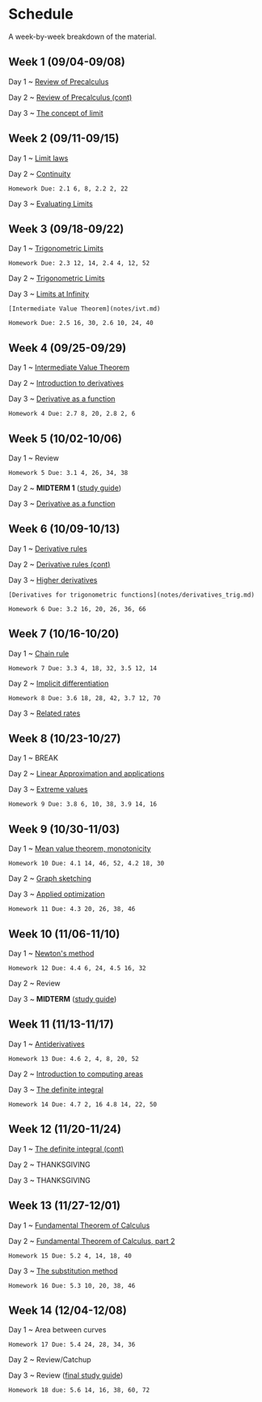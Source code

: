 # Schedule

A week-by-week breakdown of the material.

## Week  1 (09/04-09/08)

Day 1
  ~ [Review of Precalculus](notes/algebra_review.md)

Day 2
  ~ [Review of Precalculus (cont)](notes/algebra_review.md)

Day 3
  ~ [The concept of limit](notes/limit_concept.md)

## Week  2 (09/11-09/15)

Day 1
  ~ [Limit laws](notes/limit_laws.md)

Day 2
  ~ [Continuity](notes/continuity.md)

    Homework Due: 2.1 6, 8, 2.2 2, 22

Day 3
  ~ [Evaluating Limits](notes/limit_evaluation.md)

## Week  3 (09/18-09/22)

Day 1
  ~ [Trigonometric Limits](notes/limit_trig.md)

    Homework Due: 2.3 12, 14, 2.4 4, 12, 52

Day 2
  ~ [Trigonometric Limits](notes/limit_trig.md)

Day 3
  ~ [Limits at Infinity](notes/limit_infinity.md)

    [Intermediate Value Theorem](notes/ivt.md)

    Homework Due: 2.5 16, 30, 2.6 10, 24, 40

## Week  4 (09/25-09/29)

Day 1
  ~ [Intermediate Value Theorem](notes/ivt.md)

Day 2
  ~ [Introduction to derivatives](notes/derivatives_intro.md)

Day 3
  ~ [Derivative as a function](notes/derivatives_function.md)

    Homework 4 Due: 2.7 8, 20, 2.8 2, 6

## Week  5 (10/02-10/06)

Day 1
  ~ Review

    Homework 5 Due: 3.1 4, 26, 34, 38

Day 2
  ~ **MIDTERM 1** ([study guide](notes/midterm1_study_guide.md))

Day 3
  ~ [Derivative as a function](notes/derivatives_function.md)

## Week  6 (10/09-10/13)

Day 1
  ~ [Derivative rules](notes/derivatives_rules.md)

Day 2
  ~ [Derivative rules (cont)](notes/derivatives_rules.md)

Day 3
  ~ [Higher derivatives](notes/derivatives_higher.md)

    [Derivatives for trigonometric functions](notes/derivatives_trig.md)

    Homework 6 Due: 3.2 16, 20, 26, 36, 66

## Week  7 (10/16-10/20)

Day 1
  ~ [Chain rule](notes/chain_rule.md)

    Homework 7 Due: 3.3 4, 18, 32, 3.5 12, 14

Day 2
  ~ [Implicit differentiation](notes/implicit_differentiation.md)

    Homework 8 Due: 3.6 18, 28, 42, 3.7 12, 70

Day 3
  ~ [Related rates](notes/related_rates.md)

## Week  8 (10/23-10/27)

Day 1
  ~ BREAK

Day 2
  ~ [Linear Approximation and applications](notes/linear_approx.md)

Day 3
  ~ [Extreme values](notes/extreme_values.md)

    Homework 9 Due: 3.8 6, 10, 38, 3.9 14, 16

## Week  9 (10/30-11/03)

Day 1
  ~ [Mean value theorem, monotonicity](notes/mean_value_theorem.md)

    Homework 10 Due: 4.1 14, 46, 52, 4.2 18, 30

Day 2
  ~ [Graph sketching](notes/graph_sketching.md)


Day 3
  ~ [Applied optimization](notes/applied_optimization.md)

    Homework 11 Due: 4.3 20, 26, 38, 46

## Week 10 (11/06-11/10)

Day 1
  ~ [Newton's method](notes/newton.md)

    Homework 12 Due: 4.4 6, 24, 4.5 16, 32

Day 2
  ~ Review

Day 3
  ~ **MIDTERM** ([study guide](notes/midterm2_study_guide.md))

## Week 11 (11/13-11/17)

Day 1
  ~ [Antiderivatives](notes/antiderivatives.md)

    Homework 13 Due: 4.6 2, 4, 8, 20, 52

Day 2
  ~ [Introduction to computing areas](notes/computing_areas.md)

Day 3
  ~ [The definite integral](notes/definite_integral.md)

    Homework 14 Due: 4.7 2, 16 4.8 14, 22, 50

## Week 12 (11/20-11/24)

Day 1
  ~ [The definite integral (cont)](notes/definite_integral.md)

Day 2
  ~ THANKSGIVING

Day 3
  ~ THANKSGIVING

## Week 13 (11/27-12/01)

Day 1
  ~ [Fundamental Theorem of Calculus](notes/fundamental_theorem_calculus.md)

Day 2
  ~ [Fundamental Theorem of Calculus, part 2](notes/fundamental_theorem_calculus.md)

    Homework 15 Due: 5.2 4, 14, 18, 40

Day 3
  ~ [The substitution method](notes/substitution.md)

    Homework 16 Due: 5.3 10, 20, 38, 46

## Week 14 (12/04-12/08)

Day 1
  ~ Area between curves

    Homework 17 Due: 5.4 24, 28, 34, 36

Day 2
  ~ Review/Catchup

Day 3
  ~ Review ([final study guide](notes/midterm3_study_guide.md))

    Homework 18 due: 5.6 14, 16, 38, 60, 72
